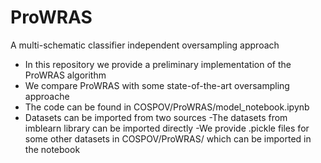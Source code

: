 # ProWRAS
A multi-schematic classifier independent oversampling approach
- In this repository we provide a preliminary implementation of the ProWRAS algorithm
- We compare ProWRAS with some state-of-the-art oversampling approache
- The code can be found in COSPOV/ProWRAS/model_notebook.ipynb
- Datasets can be imported from two sources
  -The datasets from imblearn library can be imported directly
  -We provide .pickle files for some other datasets in COSPOV/ProWRAS/ which can be imported in the notebook
